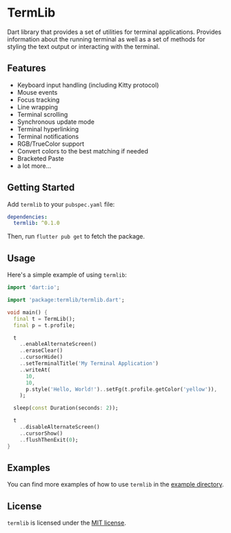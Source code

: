 # TermLib

Dart library that provides a set of utilities for terminal applications.
Provides information about the running terminal as well as a set of methods
for styling the text output or interacting with the terminal.

## Features

- Keyboard input handling (including Kitty protocol)
- Mouse events
- Focus tracking
- Line wrapping
- Terminal scrolling
- Synchronous update mode
- Terminal hyperlinking
- Terminal notifications
- RGB/TrueColor support
- Convert colors to the best matching if needed
- Bracketed Paste
- a lot more...

## Getting Started

Add `termlib` to your `pubspec.yaml` file:

```yaml
dependencies:
  termlib: ^0.1.0
```

Then, run `flutter pub get` to fetch the package.

## Usage

Here's a simple example of using `termlib`:

```dart
import 'dart:io';

import 'package:termlib/termlib.dart';

void main() {
  final t = TermLib();
  final p = t.profile;

  t
    ..enableAlternateScreen()
    ..eraseClear()
    ..cursorHide()
    ..setTerminalTitle('My Terminal Application')
    ..writeAt(
      10,
      10,
      p.style('Hello, World!')..setFg(t.profile.getColor('yellow')),
    );

  sleep(const Duration(seconds: 2));

  t
    ..disableAlternateScreen()
    ..cursorShow()
    ..flushThenExit(0);
}
```

## Examples

You can find more examples of how to use `termlib` in the [example directory](packages/termlib/example).

## License

`termlib` is licensed under the [MIT license](LICENSE).

